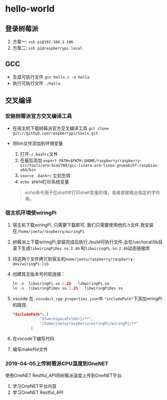 # hello-world

## 登录树莓派

1. 方案一: `ssh pi@192.168.1.106`
2. 方案二: `ssh pi@raspberrypi.local`

## GCC

- 生成可执行文件  `gcc hello.c -o hello`
- 执行可执行文件 `./hello`

## 交叉编译

### 安装树莓派官方交叉编译工具

- 在宿主机下载树莓派官方交叉编译工具
  `git clone git://github.com/raspberrypi/tools.git`

- 将bin文件添加到环境变量
  1. 打开`~/.bashrc`文件
  2. 在最后添加 `export PATH=$PATH:$HOME/raspberry/raspberry-src/tools/arm-bcm2708/gcc-linaro-arm-linux-gnueabihf-raspbian-x64/bin`
  3. `source .bashrc` 立刻生效
  4. `echo $PATH`打印系统变量
    >echo命令用于在shell中打印shell变量的值，或者直接输出指定的字符串。

### 宿主机环境使wiringPi

1. 宿主机下载wiringPi, 只需要下载即可, 我们只需要使用他的.h文件.我安装在`/home/joetu/raspberry/wiringPi`
2. 树莓派上下载wiringPi,安装完成后执行./build可执行文件,会在/usr/local/lib目录下生成`libwiringPiDev.so.2.46` 和`libwiringPi.so.2.46`动态链接库
3. 将这两个文件拷贝到宿主机`home/joetu/raspberry/raspberry-dev/wiringPi-lib`
4. 创建其无版本号的软连接：
    ~~~c
    ln -s  libwiringPi.so.2.25   libwiringPi.so
    ln -s  libwiringPiDev.so.2.25   libwiringPiDev.so
    ~~~

5. vscode 在`.vscode/c_cpp_properties.json`中 `"includePath"`下添加wringPi的路径:
    ~~~json
    "includePath": [
                "${workspaceFolder}/**",
                "/home/joetu/raspberry/wiringPi/wiringPi/**"
            ]
    ~~~~
6. 在vscode下编写代码
7. 编写makefile文件

### 2019-04-05上传树莓派CPU温度到OneNET
使用OneNET Restful_API将树莓派温度上传到OneNET平台.

1. 学习OneNET平台内容
2. 学习OneNET Restful_API